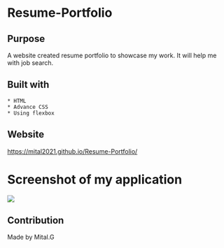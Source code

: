 # Resume-Portfolio

## Purpose

A website created resume portfolio to showcase my work. It will help me with job search.



## Built with 
    * HTML
    * Advance CSS
    * Using flexbox
    

## Website
https://mital2021.github.io/Resume-Portfolio/

# Screenshot of my application

![](./assets/image/portfolioimg.jpg)


## Contribution
Made by Mital.G


